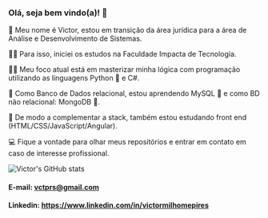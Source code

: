 ### Olá, seja bem vindo(a)! 👋

:rocket: Meu nome é Victor, estou em transição da área jurídica para a área de Análise e Desenvolvimento de Sistemas.

:man_student: Para isso, iniciei os estudos na Faculdade Impacta de Tecnologia.

:man_technologist:	Meu foco atual está em masterizar minha lógica com programação utilizando as linguagens Python :snake: e C#.

:briefcase: Como Banco de Dados relacional, estou aprendendo MySQL :dolphin: e como BD não relacional: MongoDB :deciduous_tree:.

:seedling:	De modo a complementar a stack, também estou estudando front end (HTML/CSS/JavaScript/Angular).

:computer: Fique a vontade para olhar meus repositórios e entrar em contato em caso de interesse profissional.

![Victor's GitHub stats](https://github-readme-stats.vercel.app/api?username=vmpires&show_icons=true&theme=dark)

#### E-mail: vctprs@gmail.com
#### Linkedin: https://www.linkedin.com/in/victormilhomepires

<!--
**vmpires/vmpires** is a ✨ _special_ ✨ repository because its `README.md` (this file) appears on your GitHub profile.

Here are some ideas to get you started:

- 🔭 I’m currently working on ...
- 🌱 I’m currently learning ...
- 👯 I’m looking to collaborate on ...
- 🤔 I’m looking for help with ...
- 💬 Ask me about ...
- 📫 How to reach me: ...
- 😄 Pronouns: ...
- ⚡ Fun fact: ...
-->
